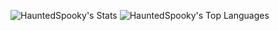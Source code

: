 ![HauntedSpooky's Stats](https://github-readme-stats.vercel.app/api?username=HauntedSpooky&theme=jolly&show_icons=true&hide_border=false&count_private=true)
![HauntedSpooky's Top Languages](https://github-readme-stats.vercel.app/api/top-langs/?username=HauntedSpooky&theme=jolly&show_icons=true&hide_border=false&layout=compact)

